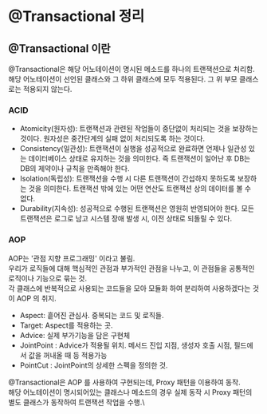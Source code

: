 # @Transactional 정리

## @Transactional 이란
@Transactional은 해당 어노테이션이 명시된 메소드를 하나의 트랜잭션으로 처리함. 해당 어노테이션이 선언된 클래스와 그 하위 클래스에 모두 적용된다. 
그 위 부모 클래스로는 적용되지 않는다.

### ACID
* Atomicity(원자성): 트랜잭션과 관련된 작업들이 중단없이 처리되는 것을 보장하는 것이다. 원자성은 중간단계의 실패 없이 처리되도록 하는 것이다.
* Consistency(일관성): 트랜잭션이 실행을 성공적으로 완료하면 언제나 일관성 있는 데이터베이스 상태로 유지하는 것을 의미한다. 즉 트랜잭션이 일어난 후 DB는
DB의 제약이나 규칙을 만족해야 한다.
* Isolation(독립성): 트랜잭션을 수행 시 다른 트랜잭션이 간섭하지 못하도록 보장하는 것을 의미한다. 트랜잭션 밖에 있는 어떤 연산도 트랜잭션 상의 데이터를 볼 수 없다.
* Durability(지속성): 성공적으로 수행된 트랜잭션은 영원히 반영되어야 한다. 모든 트랜잭션은 로그로 남고 시스템 장애 발생 시, 이전 상태로 되돌릴 수 있다.

### AOP
AOP는 '관점 지향 프로그래밍' 이라고 불림. \
우리가 로직들에 대해 핵심적인 관점과 부가적인 관점을 나누고, 이 관점들을 공통적인 로직이나 기능으로 묶는 것.\
각 클래스에 반복적으로 사용되는 코드들을 모아 모듈화 하여 분리하여 사용하겠다는 것이 AOP 의 취지.

* Aspect: 흩어진 관심사. 중복되는 코드 및 로직들.
* Target: Aspect를 적용하는 곳.
* Advice: 실제 부가기능을 담은 구현체
* JointPoint : Advice가 적용될 위치. 메서드 진입 지점, 생성자 호출 시점, 필드에서 값을 꺼내올 때 등 적용가능
* PointCut : JointPoint의 상세한 스펙을 정의한 것.

@Transactional은 AOP 를 사용하여 구현되는데, Proxy 패턴을 이용하여 동작.\
해당 어노테이션이 명시되어있는 클래스나 메소드의 경우 실제 동작 시 Proxy 패턴의 별도 클래스가 동작하여 트랜잭션 작업을 수행.\
